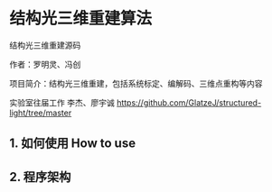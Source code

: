 # 结构光三维重建算法
结构光三维重建源码

作者：罗明灵、冯创

项目简介：结构光三维重建，包括系统标定、编解码、三维点重构等内容

实验室往届工作
李杰、廖宇诚
https://github.com/GlatzeJ/structured-light/tree/master


## 1. 如何使用 How to use




## 2. 程序架构 




